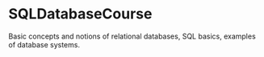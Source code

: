 # SQLDatabaseCourse
Basic concepts and notions of relational databases, SQL basics, examples of database systems.